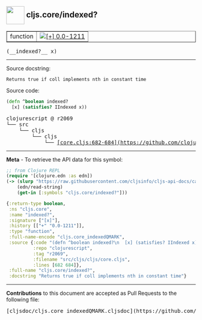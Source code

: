 ## <img width="48px" valign="middle" src="http://i.imgur.com/Hi20huC.png"> cljs.core/indexed?

 <table border="1">
<tr>

<td>function</td>
<td><a href="https://github.com/cljsinfo/cljs-api-docs/tree/0.0-1211"><img valign="middle" alt="[+] 0.0-1211" src="https://img.shields.io/badge/+-0.0--1211-lightgrey.svg"></a> </td>
</tr>
</table>

 <samp>
(__indexed?__ x)<br>
</samp>

---




Source docstring:

```
Returns true if coll implements nth in constant time
```

Source code:

```clj
(defn ^boolean indexed?
  [x] (satisfies? IIndexed x))
```

 <pre>
clojurescript @ r2069
└── src
    └── cljs
        └── cljs
            └── <ins>[core.cljs:682-684](https://github.com/clojure/clojurescript/blob/r2069/src/cljs/cljs/core.cljs#L682-L684)</ins>
</pre>


---

__Meta__ - To retrieve the API data for this symbol:

```clj
;; from Clojure REPL
(require '[clojure.edn :as edn])
(-> (slurp "https://raw.githubusercontent.com/cljsinfo/cljs-api-docs/catalog/cljs-api.edn")
    (edn/read-string)
    (get-in [:symbols "cljs.core/indexed?"]))
```

```clj
{:return-type boolean,
 :ns "cljs.core",
 :name "indexed?",
 :signature ["[x]"],
 :history [["+" "0.0-1211"]],
 :type "function",
 :full-name-encode "cljs.core_indexedQMARK",
 :source {:code "(defn ^boolean indexed?\n  [x] (satisfies? IIndexed x))",
          :repo "clojurescript",
          :tag "r2069",
          :filename "src/cljs/cljs/core.cljs",
          :lines [682 684]},
 :full-name "cljs.core/indexed?",
 :docstring "Returns true if coll implements nth in constant time"}

```

---

__Contributions__ to this document are accepted as Pull Requests to the following file:

 <pre>
[cljsdoc/cljs.core_indexedQMARK.cljsdoc](https://github.com/cljsinfo/cljs-api-docs/blob/master/cljsdoc/cljs.core_indexedQMARK.cljsdoc)
</pre>

